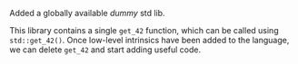 Added a globally available *dummy* std lib.

This library contains a single `get_42` function, which can be called using `std::get_42()`. Once 
low-level intrinsics have been added to the language, we can delete `get_42` and start adding 
useful code.
